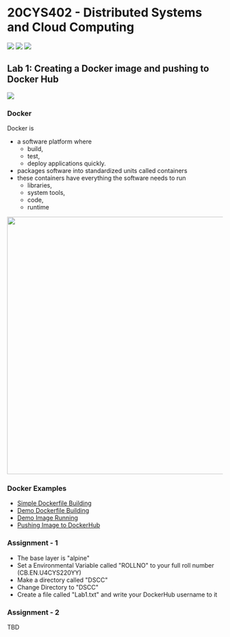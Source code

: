 # 20CYS402 - Distributed Systems and Cloud Computing
![](https://img.shields.io/badge/Batch-22CYS-lightgreen) ![](https://img.shields.io/badge/UG-blue) ![](https://img.shields.io/badge/Subject-DSCC-blue) <br/>

## Lab 1: Creating a Docker image and pushing to Docker Hub
![](https://img.shields.io/badge/04_Jul-blue)

### Docker 

Docker is 
- a software platform where
  - build,
  - test,
  - deploy applications quickly.
- packages software into standardized units called containers
- these containers have everything the software needs to run
  - libraries,
  - system tools,
  - code,
  - runtime
 
<p align="center">
  <img src="https://d1.awsstatic.com/onedam/marketing-channels/website/aws/en_US/product-categories/containers/approved/images/2e5f22ba-2678-4df9-af45-7e575f5d5590.801e619624462059ed2678866fd430490d521208.png" width=600 />
</p>

### Docker Examples
- [Simple Dockerfile Building](https://www.youtube.com/watch?v=0HCBQpfQE7o)
- [Demo Dockerfile Building](https://www.youtube.com/watch?v=lrTBwlW46Ik)
- [Demo Image Running](https://www.youtube.com/watch?v=ND-qkZVc3KM)
- [Pushing Image to DockerHub](https://www.youtube.com/watch?v=pBdN1OlWGQc)

### Assignment - 1

- The base layer is "alpine"
- Set a Environmental Variable called "ROLLNO" to your full roll number (CB.EN.U4CYS220YY)
- Make a directory called "DSCC"
- Change Directory to "DSCC"
- Create a file called "Lab1.txt" and write your DockerHub username to it

### Assignment - 2
TBD

